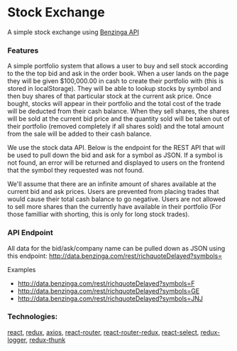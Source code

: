 # Stock Exchange
A simple stock exchange using [Benzinga API](http://data.benzinga.com/rest/richquoteDelayed?symbols=F)

### Features
A simple portfolio system that allows a user to buy and sell stock according to the the top bid and ask in the order book. When a user lands on the page they will be given $100,000.00 in cash to create their portfolio with (this is stored in localStorage). They will be able to lookup stocks by symbol and then buy shares of that particular stock at the current ask price. Once bought, stocks will appear in their portfolio and the total cost of the trade will be deducted from their cash balance. When they sell shares, the shares will be sold at the current bid price and the quantity sold will be taken out of their portfolio (removed completely if all shares sold) and the total amount from the sale will be added to their cash balance.

We use the stock data API. Below is the endpoint for the REST API that will be used to pull down the bid and ask for a symbol as JSON. If a symbol is not found, an error will be returned and displayed to users on the frontend that the symbol they requested was not found.

We'll assume that there are an infinite amount of shares available at the current bid and ask prices. Users are prevented from placing trades that would cause their total cash balance to go negative. Users are not allowed to sell more shares than the currently have available in their portfolio (For those familliar with shorting, this is only for long stock trades).

### API Endpoint
All data for the bid/ask/company name can be pulled down as JSON using this endpoint: http://data.benzinga.com/rest/richquoteDelayed?symbols=<symbol>

Examples

* http://data.benzinga.com/rest/richquoteDelayed?symbols=F
* http://data.benzinga.com/rest/richquoteDelayed?symbols=GE
* http://data.benzinga.com/rest/richquoteDelayed?symbols=JNJ

### Technologies:
[react](https://github.com/facebook/react), [redux](https://github.com/reactjs/redux), [axios](https://github.com/mzabriskie/axios), [react-router](https://github.com/ReactTraining/react-router), [react-router-redux](https://github.com/reactjs/react-router-redux), [react-select](https://github.com/JedWatson/react-select), [redux-logger](https://github.com/evgenyrodionov/redux-logger), [redux-thunk](https://github.com/gaearon/redux-thunk)

